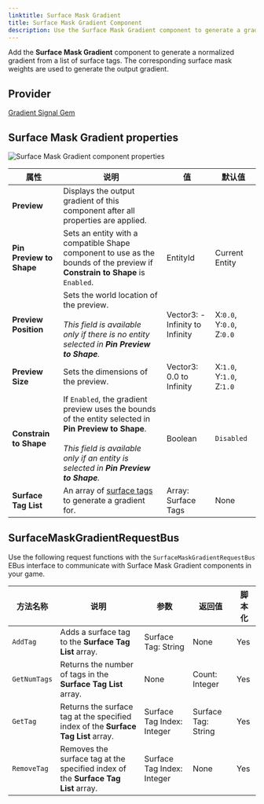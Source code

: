 ```yaml
---
linktitle: Surface Mask Gradient
title: Surface Mask Gradient Component
description: Use the Surface Mask Gradient component to generate a gradient from surface mask weights in Open 3D Engine (O3DE).
---
```


Add the **Surface Mask Gradient** component to generate a normalized gradient from a list of surface tags.  The corresponding surface mask weights are used to generate the output gradient.

## Provider

[Gradient Signal Gem](/docs/user-guide/gems/reference/utility/gradient-signal)

## Surface Mask Gradient properties

![Surface Mask Gradient component properties](/images/user-guide/components/reference/gradients/surface-mask-gradient-component.png)

| 属性 | 说明 | 值 | 默认值 |
|-|-|-|-|
| **Preview** | Displays the output gradient of this component after all properties are applied. | | |
| **Pin Preview to Shape** | Sets an entity with a compatible Shape component to use as the bounds of the preview if **Constrain to Shape** is `Enabled`. | EntityId | Current Entity |
| **Preview Position** | Sets the world location of the preview.<br> <br>*This field is available only if there is no entity selected in **Pin Preview to Shape**.* | Vector3: -Infinity to Infinity | X:`0.0`, Y:`0.0`, Z:`0.0` |
| **Preview Size** | Sets the dimensions of the preview. | Vector3: 0.0 to Infinity | X:`1.0`, Y:`1.0`, Z:`1.0` |
| **Constrain to Shape** | If `Enabled`, the gradient preview uses the bounds of the entity selected in **Pin Preview to Shape**.<br> <br>*This field is available only if an entity is selected in **Pin Preview to Shape**.* | Boolean | `Disabled` |
| **Surface Tag List** | An array of [surface tags](/docs/user-guide/gems/reference/environment/surface-data) to generate a gradient for. | Array: Surface Tags | None |

## SurfaceMaskGradientRequestBus

Use the following request functions with the `SurfaceMaskGradientRequestBus` EBus interface to communicate with Surface Mask Gradient components in your game.

| 方法名称 | 说明 | 参数 | 返回值 | 脚本化 |
|-|-|-|-|-|
| `AddTag` | Adds a surface tag to the **Surface Tag List** array. | Surface Tag: String | None | Yes |
| `GetNumTags` | Returns the number of tags in the **Surface Tag List** array. | None | Count: Integer | Yes |
| `GetTag` | Returns the surface tag at the specified index of the **Surface Tag List** array. | Surface Tag Index: Integer | Surface Tag: String | Yes |
| `RemoveTag` | Removes the surface tag at the specified index of the **Surface Tag List** array. | Surface Tag Index: Integer | None | Yes |
